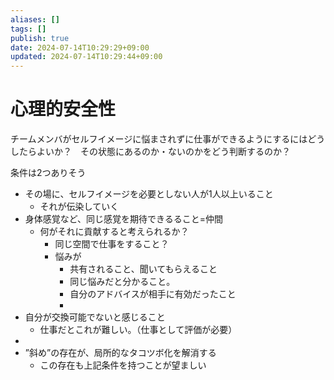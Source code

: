 ```yaml
---
aliases: []
tags: []
publish: true
date: 2024-07-14T10:29:29+09:00
updated: 2024-07-14T10:29:44+09:00
---
```


# 心理的安全性
チームメンバがセルフイメージに悩まされずに仕事ができるようにするにはどうしたらよいか？　その状態にあるのか・ないのかをどう判断するのか？

条件は2つありそう
- その場に、セルフイメージを必要としない人が1人以上いること
	- それが伝染していく
- 身体感覚など、同じ感覚を期待できるること=仲間
	- 何がそれに貢献すると考えられるか？
		- 同じ空間で仕事をすること？
		- 悩みが
			- 共有されること、聞いてもらえること
			- 同じ悩みだと分かること。
			- 自分のアドバイスが相手に有効だったこと
			- 
- 自分が交換可能でないと感じること 
	- 仕事だとこれが難しい。（仕事として評価が必要）
- 
- ”斜め”の存在が、局所的なタコツボ化を解消する
	- この存在も上記条件を持つことが望ましい